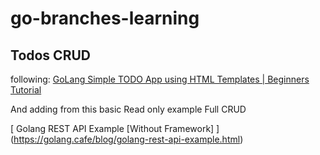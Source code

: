 # go-branches-learning

## Todos CRUD
following: 
[ GoLang Simple TODO App using HTML Templates | Beginners Tutorial ](https://www.youtube.com/watch?v=UeUDGEa0AX4)

And adding from this basic Read only example
Full CRUD


[ Golang REST API Example [Without Framework] ] (https://golang.cafe/blog/golang-rest-api-example.html)